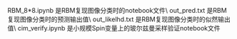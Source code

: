 RBM_8*8.ipynb 是RBM复现图像分类时的notebook文件\\
out_pred.txt 是RBM复现图像分类时的预测输出值\\
out_likelhd.txt 是RBM复现图像分类时的似然输出值\\
cim_verify.ipynb 是小规模Spin变量上的玻尔兹曼采样验证notebook文件
